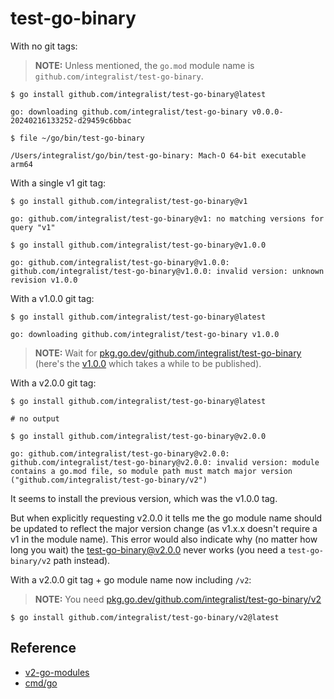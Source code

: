 # test-go-binary

With no git tags:

> **NOTE:** Unless mentioned, the `go.mod` module name is `github.com/integralist/test-go-binary`.

```shell
$ go install github.com/integralist/test-go-binary@latest

go: downloading github.com/integralist/test-go-binary v0.0.0-20240216133252-d29459c6bbac

$ file ~/go/bin/test-go-binary

/Users/integralist/go/bin/test-go-binary: Mach-O 64-bit executable arm64
```

With a single v1 git tag:

```shell
$ go install github.com/integralist/test-go-binary@v1

go: github.com/integralist/test-go-binary@v1: no matching versions for query "v1"

$ go install github.com/integralist/test-go-binary@v1.0.0

go: github.com/integralist/test-go-binary@v1.0.0: github.com/integralist/test-go-binary@v1.0.0: invalid version: unknown revision v1.0.0
```

With a v1.0.0 git tag:

```shell
$ go install github.com/integralist/test-go-binary@latest

go: downloading github.com/integralist/test-go-binary v1.0.0
```

> **NOTE:** Wait for [pkg.go.dev/github.com/integralist/test-go-binary](https://pkg.go.dev/github.com/integralist/test-go-binary) (here's the [v1.0.0](https://pkg.go.dev/github.com/integralist/test-go-binary@v1.0.0) which takes a while to be published).

With a v2.0.0 git tag:

```shell
$ go install github.com/integralist/test-go-binary@latest

# no output

$ go install github.com/integralist/test-go-binary@v2.0.0

go: github.com/integralist/test-go-binary@v2.0.0: github.com/integralist/test-go-binary@v2.0.0: invalid version: module contains a go.mod file, so module path must match major version ("github.com/integralist/test-go-binary/v2")
```

It seems to install the previous version, which was the v1.0.0 tag.

But when explicitly requesting v2.0.0 it tells me the go module name should be
updated to reflect the major version change (as v1.x.x doesn't require a v1 in
the module name). This error would also indicate why (no matter how long you
wait) the [test-go-binary@v2.0.0](https://pkg.go.dev/github.com/integralist/test-go-binary@v2.0.0)
never works (you need a `test-go-binary/v2` path instead).

With a v2.0.0 git tag + go module name now including `/v2`:

> **NOTE:** You need [pkg.go.dev/github.com/integralist/test-go-binary/v2](https://pkg.go.dev/github.com/integralist/test-go-binary/v2)

```shell
$ go install github.com/integralist/test-go-binary/v2@latest
```

## Reference

- [v2-go-modules](https://go.dev/blog/v2-go-modules)
- [cmd/go](https://pkg.go.dev/cmd/go#hdr-Compile_and_install_packages_and_dependencies)
